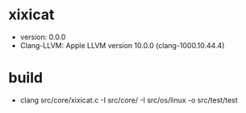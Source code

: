 # xixicat
 * version: 0.0.0
 * Clang-LLVM: Apple LLVM version 10.0.0 (clang-1000.10.44.4)

# build
 * clang  src/core/xixicat.c -I src/core/ -I src/os/linux  -o src/test/test